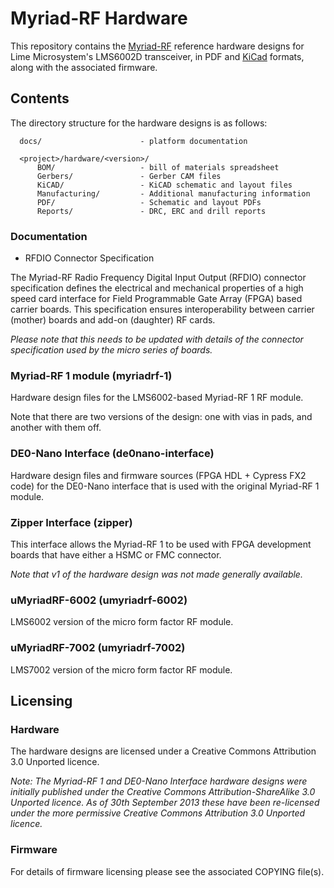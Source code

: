 # Myriad-RF Hardware

This repository contains the [Myriad-RF](http://myriadrf.org/) reference hardware designs for Lime Microsystem's LMS6002D transceiver, in PDF and [KiCad](http://www.kicad-pcb.org) formats, along with the associated firmware.

## Contents

The directory structure for the hardware designs is as follows:

      docs/                      - platform documentation

      <project>/hardware/<version>/
          BOM/                   - bill of materials spreadsheet
          Gerbers/               - Gerber CAM files
          KiCAD/                 - KiCAD schematic and layout files
          Manufacturing/         - Additional manufacturing information
          PDF/                   - Schematic and layout PDFs
          Reports/               - DRC, ERC and drill reports

### Documentation

* RFDIO Connector Specification

The Myriad-RF Radio Frequency Digital Input Output (RFDIO) connector specification defines the electrical and mechanical properties of a high speed card interface for Field Programmable Gate Array (FPGA) based carrier boards. This specification ensures interoperability between carrier (mother) boards and add-on (daughter) RF cards.

*Please note that this needs to be updated with details of the connector specification used by the micro series of boards.*

### Myriad-RF 1 module (myriadrf-1)

Hardware design files for the LMS6002-based Myriad-RF 1 RF module.

Note that there are two versions of the design: one with vias in pads, and another with them off.

### DE0-Nano Interface (de0nano-interface)

Hardware design files and firmware sources (FPGA HDL + Cypress FX2 code) for the DE0-Nano interface that is used with the original Myriad-RF 1 module.

### Zipper Interface (zipper)

This interface allows the Myriad-RF 1 to be used with FPGA development boards that have either a HSMC or FMC connector.

*Note that v1 of the hardware design was not made generally available.*

### uMyriadRF-6002 (umyriadrf-6002)

LMS6002 version of the micro form factor RF module.

### uMyriadRF-7002 (umyriadrf-7002)

LMS7002 version of the micro form factor RF module.

## Licensing

### Hardware

The hardware designs are licensed under a Creative Commons Attribution 3.0 Unported licence.

*Note: The Myriad-RF 1 and DE0-Nano Interface hardware designs were initially published under the Creative Commons Attribution-ShareAlike 3.0 Unported licence. As of 30th September 2013 these have been re-licensed under the more permissive Creative Commons Attribution 3.0 Unported licence.*

### Firmware

For details of firmware licensing please see the associated COPYING file(s).
